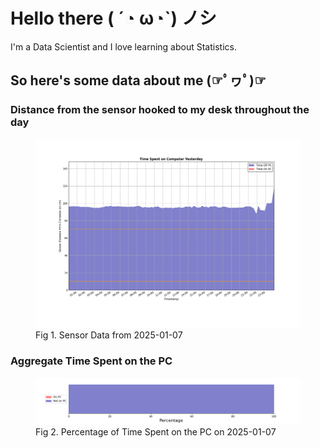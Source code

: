 
# Hello there ( ´◔ ω◔`) ノシ

I'm a Data Scientist and I love learning about Statistics.

## So here's some data about me (☞ﾟヮﾟ)☞


### Distance from the sensor hooked to my desk throughout the day
<figure>
  <picture>
    <source media="(prefers-color-scheme: dark)" srcset="Pi/readme/graphs/lineplot/dark-plot-2025-01-07.png">
    <source media="(prefers-color-scheme: light)" srcset="Pi/readme/graphs/lineplot/light-plot-2025-01-07.png">
    <img alt="Shows a black logo in light color mode and a white one in dark color mode." src="Pi/readme/graphs/lineplot/light-plot-2025-01-07.png">
  </picture>
  <figcaption>Fig 1. Sensor Data from 2025-01-07</figcaption>
</figure>



### Aggregate Time Spent on the PC
<figure>
  <picture>
    <source media="(prefers-color-scheme: dark)" srcset="Pi/readme/graphs/barplot/dark-plot-2025-01-07.png">
    <source media="(prefers-color-scheme: light)" srcset="Pi/readme/graphs/barplot/light-plot-2025-01-07.png">
    <img alt="Shows a black logo in light color mode and a white one in dark color mode." src="Pi/readme/graphs/barplot/light-plot-2025-01-07.png">
  </picture>
  <figcaption>Fig 2. Percentage of Time Spent on the PC on 2025-01-07</figcaption>
</figure>
